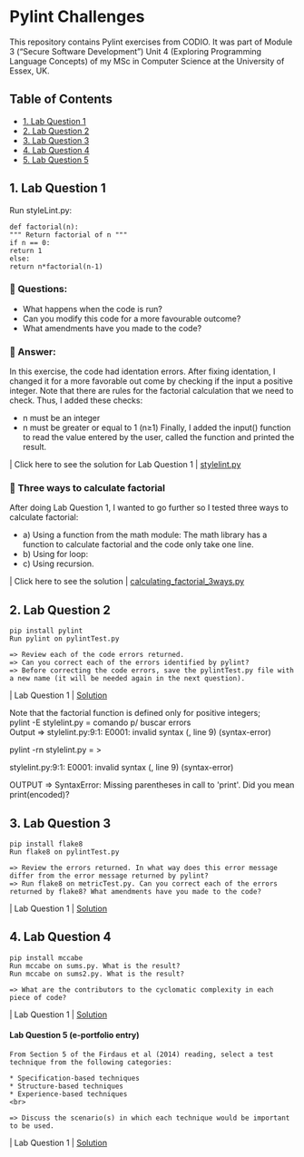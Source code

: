  <h1>Pylint Challenges</h1>

This repository contains Pylint exercises from CODIO. It was part of Module 3 (“Secure Software Development”) Unit 4 (Exploring Programming Language Concepts) of my MSc in Computer Science at the University of Essex, UK.

<h2>Table of Contents</h2>

<!-- TOC -->
- [1. Lab Question 1](#1-question-1)
- [2. Lab Question 2](#2-question-2)
- [3. Lab Question 3](#3-question-3)
- [4. Lab Question 4](#4-question-4)
- [5. Lab Question 5](#5-question-5)
<!-- /TOC -->


## 1. Lab Question 1

Run styleLint.py: 
```
def factorial(n):
""" Return factorial of n """
if n == 0:
return 1
else:
return n*factorial(n-1)
```
### :paperclip: Questions: 

  * What happens when the code is run? 
  * Can you modify this code for a more favourable outcome? 
  * What amendments have you made to the code?
 
 
### :paperclip: Answer:

In this exercise, the code had identation errors. After fixing identation, I changed it for a more favorable out come by checking if the input a positive integer. Note that there are rules for the factorial calculation that we need to check. Thus, I added these checks:
* n must be an integer
* n must be greater or equal to 1 (n≥1)
Finally, I added the input() function to read the value entered by the user, called the function and printed the result. 

 | Click here to see the solution for Lab Question 1 | [stylelint.py](https://github.com/alicevillar/pylint_challenges/blob/main/stylelint.py) 

### :round_pushpin: Three ways to calculate factorial

After doing Lab Question 1, I wanted to go further so I tested three ways to calculate factorial: 

* a) Using a function from the math module: The math library has a function to calculate factorial and the code only take one line. 
* b) Using for loop:
* c) Using recursion.  

| Click here to see the solution | [calculating_factorial_3ways.py](https://github.com/alicevillar/pylint_challenges/blob/main/calculating_factorial_3ways.py) 


## 2. Lab Question 2

```
pip install pylint
Run pylint on pylintTest.py

=> Review each of the code errors returned. 
=> Can you correct each of the errors identified by pylint? 
=> Before correcting the code errors, save the pylintTest.py file with a new name (it will be needed again in the next question).
```
 | Lab Question 1 | [Solution](https://github.com/alicevillar/Python_Lab_Challenges/blob/main/lists/lists_exercise1.py)   


  Note that the factorial function is defined only for positive integers;                   
 pylint -E stylelint.py = comando p/ buscar errors                                          
 Output => stylelint.py:9:1: E0001: invalid syntax (<unknown>, line 9) (syntax-error)       
                                                                                             
  pylint -rn stylelint.py = >                                                                
                                                                                             
 stylelint.py:9:1: E0001: invalid syntax (<unknown>, line 9) (syntax-error)                 
                                                                                             
 OUTPUT => SyntaxError: Missing parentheses in call to 'print'. Did you mean print(encoded)?
 
## 3. Lab Question 3

```
pip install flake8
Run flake8 on pylintTest.py

=> Review the errors returned. In what way does this error message differ from the error message returned by pylint?
=> Run flake8 on metricTest.py. Can you correct each of the errors returned by flake8? What amendments have you made to the code?
```
 | Lab Question 1 | [Solution](https://github.com/alicevillar/Python_Lab_Challenges/blob/main/lists/lists_exercise1.py)   

 
## 4. Lab Question 4

```
pip install mccabe
Run mccabe on sums.py. What is the result?
Run mccabe on sums2.py. What is the result?

=> What are the contributors to the cyclomatic complexity in each piece of code?
```
 | Lab Question 1 | [Solution](https://github.com/alicevillar/Python_Lab_Challenges/blob/main/lists/lists_exercise1.py)   

 
#### Lab Question 5 (e-portfolio entry)

```
From Section 5 of the Firdaus et al (2014) reading, select a test technique from the following categories:

* Specification-based techniques
* Structure-based techniques
* Experience-based techniques
<br>

=> Discuss the scenario(s) in which each technique would be important to be used.
```
 | Lab Question 1 | [Solution](https://github.com/alicevillar/Python_Lab_Challenges/blob/main/lists/lists_exercise1.py)  
 
 
 
